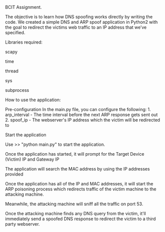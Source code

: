 BCIT Assignment. 

The objective is to learn how DNS spoofing works directly by writing the code. We created a simple DNS and ARP spoof application in Python2 with the goal to redirect the victims web traffic to an IP address that we’ve specified. 


Libraries required:

scapy

time

thread

sys

subprocess




How to use the application:

Pre-configuration
In the main.py file, you can configure the following:
	1. arp_interval - The time interval before the next ARP response gets sent out
	2. spoof_ip - The webserver's IP address which the victim will be redirected to


Start the application 

Use >> "python main.py" to start the application.

Once the application has started, it will prompt for the Target Device (Victim) IP and Gateway IP

The application will search the MAC address by using the IP addresses provided

Once the application has all of the IP and MAC addresses, it will start the ARP poisoning process which redirects traffic of the victim machine to the attacking machine.

Meanwhile, the attacking machine will sniff all the traffic on port 53.

Once the attacking machine finds any DNS query from the victim, it'll immediately send a spoofed DNS response to redirect the victim to a third party webserver. 
